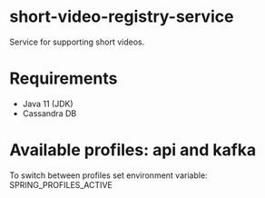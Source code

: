 # short-video-registry-service

Service for supporting short videos.

# Requirements

* Java 11 (JDK)
* Cassandra DB

# Available profiles: api and kafka
 To switch between profiles set environment variable: SPRING_PROFILES_ACTIVE

